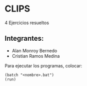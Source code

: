 # CLIPS
4 Ejercicios resueltos

## Integrantes:
- Alan Monroy Bernedo
- Cristian Ramos Medina

Para ejecutar los programas, colocar:

    (batch "<nombre>.bat")
    (run)
